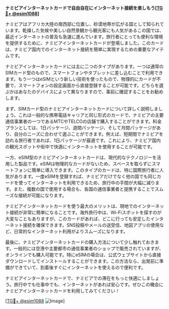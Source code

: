 **ナミビアインターネットカードで自由自在にインターネット接続を楽しもう[[TG💪+ @esim1088](https://t.me/s/esim1088)]**

ナミビアはアフリカ大陸の南西部に位置し、砂漠地帯が広がる国として知られています。乾燥した気候や美しい自然景観から観光客にも人気があるこの国では、最近インターネットの普及も急速に進んでいます。旅行者にとっても便利な環境を提供するために、ナミビアインターネットカードが登場しました。このカードは、ナミビア国内でのインターネット接続を簡単に実現するための重要なアイテムです。

ナミビアインターネットカードには主に二つのタイプがあります。一つは通常のSIMカード型のもので、スマートフォンやタブレットに差し込むことで利用できます。もう一つはeSIMという新しい技術を使ったもので、物理的にカードが不要で、スマートフォンの設定画面から直接登録することが可能です。どちらを選ぶかはあなたのデバイスによって異なりますので、事前に確認することをお勧めします。

まず、SIMカード型のナミビアインターネットカードについて詳しく説明しましょう。これは一般的な携帯電話キャリアと同じ形式のカードで、ナミビアの主要通信事業者の一つであるMTCやTELCOの店舗で購入することができます。料金プランとしては、1日パッケージ、週間パッケージ、そして月間パッケージがあり、自分のニーズに合わせて選ぶことができます。例えば、短期間でナミビアを訪れる旅行者であれば、1日パッケージが最適です。これにより、ナミビア国内の観光スポットや街中で快適にインターネットを使用することが可能です。

一方、eSIM型のナミビアインターネットカードは、現代的なテクノロジーを活用した製品です。eSIMは物理的なカードがないため、スペースを取らずにスマートフォンに簡単に導入できます。このタイプのカードは、特に国際旅行者に人気があります。一度eSIMを登録すれば、ナミビアだけでなく他の国でも同じカードを使ってインターネットを利用できるため、旅行中の手間が大幅に減ります。また、複数の国で使用する場合も、各国の通信事業者と提携することでスムーズな接続が可能になります。

ナミビアインターネットカードを使う最大のメリットは、現地でのインターネット接続が非常に簡単になることです。海外旅行中は、Wi-Fiスポットを探すのが大変なこともありますが、このカードがあれば、どこに行っても安定したインターネット接続を確保できます。SNS投稿やメールの送受信、地図アプリの使用など、日常的なインターネット利用がよりスムーズになります。

最後に、ナミビアインターネットカードの購入方法について少し触れておきます。一般的には空港や主要都市の通信事業者のショップで販売されていますが、オンラインでも購入可能です。特にeSIMの場合は、公式ウェブサイトから直接ダウンロードしてインストールすることができます。この方法なら、出発前に準備ができていて、到着後すぐにインターネットを使えるので便利です。

ナミビアインターネットカードで、ナミビアでの滞在をもっと快適にしましょう。旅行中でも仕事中でも、インターネットがあれば安心です。ぜひこの機会にナミビアインターネットカードを利用してみてください！

[[TG💪+ @esim1088](https://t.me/s/esim1088) ![Image](https://i.postimg.cc/Y0z9fWf4/image.png)]